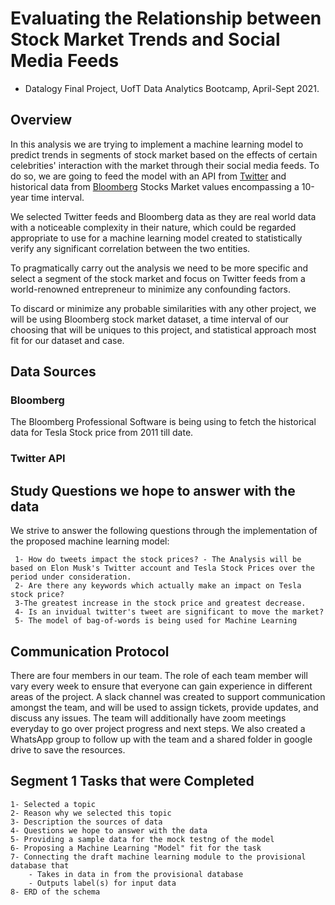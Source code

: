 
# Evaluating the Relationship between Stock Market Trends and Social Media Feeds
* Datalogy Final Project, UofT Data Analytics Bootcamp, April-Sept 2021.

## Overview

In this analysis we are trying to implement a machine learning model to predict trends in segments of stock market based on the effects of certain celebrities' interaction with the market through their social media feeds. To do so, we are going to feed the model with an API from [Twitter](https://twitter.com/?lang=en) and historical data from [Bloomberg](https://www.bloomberg.com/markets/stocks) Stocks Market values encompassing a 10-year time interval. 

We selected Twitter feeds and Bloomberg data as they are real world data with a noticeable complexity in their nature, which could be regarded appropriate to use for a machine learning model created to statistically verify any significant correlation between the two entities.

To pragmatically carry out the analysis we need to be more specific and select a segment of the stock market and focus on Twitter feeds from a world-renowned entrepreneur to minimize any confounding factors. 

To discard or minimize any probable similarities with any other project, we will be using Bloomberg stock market dataset, a time interval of our choosing that will be uniques to this project, and statistical approach most fit for our dataset and case. 

## Data Sources

   ### Bloomberg
The Bloomberg Professional Software is being using to fetch the historical data for Tesla Stock price from 2011 till date. 





   ### Twitter API



## Study Questions we hope to answer with the data
We strive to answer the following questions through the implementation of the proposed machine learning model:

     1- How do tweets impact the stock prices? - The Analysis will be based on Elon Musk's Twitter account and Tesla Stock Prices over the period under consideration.
     2- Are there any keywords which actually make an impact on Tesla stock price?
     3-The greatest increase in the stock price and greatest decrease.
     4- Is an invidual twitter's tweet are significant to move the market?
     5- The model of bag-of-words is being used for Machine Learning
     


## Communication Protocol
There are four members in our team. The role of each team member will vary every week to ensure that everyone can gain experience in different areas of the project. A slack channel was created to support communication amongst the team, and will be used to assign tickets, provide updates, and discuss any issues. The team will additionally have zoom meetings everyday to go over project progress and next steps.
We also created a WhatsApp group to follow up with the team and a shared folder in google drive to save the resources.



## Segment 1 Tasks that were Completed

    1- Selected a topic
    2- Reason why we selected this topic
    3- Description the sources of data
    4- Questions we hope to answer with the data
    5- Providing a sample data for the mock testng of the model
    6- Proposing a Machine Learning "Model" fit for the task 
    7- Connecting the draft machine learning module to the provisional database that
        - Takes in data in from the provisional database
        - Outputs label(s) for input data
    8- ERD of the schema















